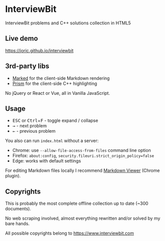 # InterviewBit

InterviewBit problems and C++ solutions collection in HTML5

## Live demo

https://joric.github.io/interviewbit

## 3rd-party libs

* [Marked](https://github.com/markedjs/marked) for the client-side Markdown rendering
* [Prism](https://github.com/PrismLibrary/Prism) for the client-side C++ highlighting

No jQuery or React or Vue, all in Vanilla JavaScript.

## Usage

* <kbd>ESC</kbd> or <kbd>Ctrl</kbd>+<kbd>F</kbd> - toggle expand / collapse
* <kbd>→</kbd> - next problem
* <kbd>←</kbd> - previous problem

You also can run `index.html` without a server:

* Chrome: use `--allow-file-access-from-files` command line option
* Firefox: `about:config`, `security.fileuri.strict_origin_policy=false`
* Edge: works with default settings

For editing Markdown files locally I recommend [Markdown Viewer](https://chrome.google.com/webstore/detail/markdown-viewer/ckkdlimhmcjmikdlpkmbgfkaikojcbjk)
(Chrome plugin).

## Copyrights

This is probably the most complete offline collection up to date (~300 documents).

No web scraping involved, almost everything rewritten and/or solved by my bare hands.

All possible copyrights belong to https://www.interviewbit.com

